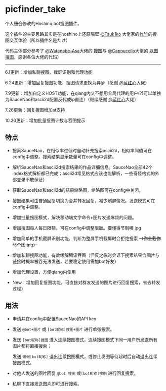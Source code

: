 # picfinder_take
个人~~缝合~~修改的Hoshino bot搜图插件。

这个插件的主要思路其实是在hoshino上还原隔壁 [@Tsuk1ko](https://github.com/Tsuk1ko) 大佬家的[竹竹](https://github.com/Tsuk1ko/cq-picsearcher-bot)的搜图交互体验（所以插件名是たけ）

代码主体部分参考了 [@Watanabe-Asa](https://github.com/Watanabe-Asa)大佬的 [搜图](https://github.com/pcrbot/Salmon-plugin-transplant#%E6%90%9C%E5%9B%BE)与 [@Cappuccilo](https://github.com/Cappuccilo)大佬的 [以图搜图](https://github.com/pcrbot/cappuccilo_plugins#%E4%BB%A5%E5%9B%BE%E6%90%9C%E5%9B%BE)，感谢各位大佬的代码）

---

6.1更新：增加私聊搜图、截屏识别和代理功能

6.24更新：增加回复搜图功能，搜图请求更换为异步（感谢 [@蓝红心](https://github.com/LHXnois)大佬）

7.9更新：增加自定义HOST功能，在qiang内又不想用全局代理的用户(?)可以单独为SauceNao和ascii2d配置反代或ip直连）（继续感谢 [@蓝红心](https://github.com/LHXnois)大佬）

7.26更新：回复搜图增加at支持

10.20更新：增加批量搜图计数与吞图提示

## 特点  

- 搜索SauceNao，在相似率过低时自动补充搜索ascii2d，相似率阈值可在config中调整。搜索结果显示数量可在config中调整。  

- 解析SauceNao和ascii2d搜索结果的作品详细信息。SauceNao全部42个index格式解析都已完成；ascii2d常见格式应该也能解析，一些奇怪格式的外部登录不敢保证）  

- 获取SauceNao和ascii2d的结果缩略图，缩略图可在config中关闭。  

- 搜图结果可由普通回复切换为合并转发回复，减少刷屏情况。发送模式可在config中调整。

- 增加批量搜图模式，解决移动端文字命令+图片发送麻烦的问题。

- 增加搜图每人每日限额，可在config中调整限额。要懂得节制噢.jpg

- 增加简单的手机截屏识别功能，判断为整屏手机截屏时会拒绝搜索 ~~（你会截你马个图.jpg）~~

- 增加私聊搜图功能，有效缓解腾讯吞图（但反之临时会话下搜索结果含图片与链接时概率被吞无法发送，若要稳定使用需加bot好友）

- 增加代理设置，方便qiang内使用

- New！增加回复搜图功能，可直接对群友发送的图片进行回复搜索，省去转发过程）


## 用法

- 申请并在config中配置SauceNao的API key

- 发送 ``@bot+图片`` 或 ``[bot昵称]搜图+图片`` 进行单张搜索。

- 发送 ``[bot昵称]搜图`` 进入连续搜图模式，连续搜图模式下同一用户所发送所有图片都将直接搜索；

  发送 ``谢谢[bot昵称]`` 退出连续搜图模式，或停止发图等待超时后自动退出连续搜图模式。

- 对他人发送的图片回复 ``@bot 搜图`` 或``[bot昵称]搜图`` 进行回复搜索。

- 私聊下直接发送图片即可进行搜索。
